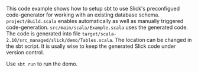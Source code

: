 This code example shows how to setup sbt to use Slick's preconfigued code-generator for working with an existing database schema. `project/Build.scala` enables automatically as well as manually triggered code-generation. `src/main/scala/Example.scala` uses the generated code. The code is generated into file `target/scala-2.10/src_managed/slick/demo/Tables.scala`. The location can be changed in the sbt script. It is usally wise to keep the generated Slick code under version control.

Use `sbt run` to run the demo.